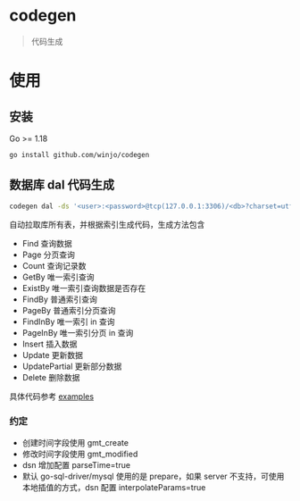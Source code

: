 # codegen
> 代码生成

# 使用
## 安装
Go >= 1.18

```bash
go install github.com/winjo/codegen
```

## 数据库 dal 代码生成
```bash
codegen dal -ds '<user>:<password>@tcp(127.0.0.1:3306)/<db>?charset=utf8mb4'
```

自动拉取库所有表，并根据索引生成代码，生成方法包含
- Find 查询数据
- Page 分页查询
- Count 查询记录数
- GetBy 唯一索引查询
- ExistBy 唯一索引查询数据是否存在
- FindBy 普通索引查询
- PageBy 普通索引分页查询
- FindInBy 唯一索引 in 查询
- PageInBy 唯一索引分页 in 查询
- Insert 插入数据
- Update 更新数据
- UpdatePartial 更新部分数据
- Delete 删除数据

具体代码参考 [examples](./examples/dal/dao)

### 约定
- 创建时间字段使用 gmt_create
- 修改时间字段使用 gmt_modified
- dsn 增加配置 parseTime=true
- 默认 go-sql-driver/mysql 使用的是 prepare，如果 server 不支持，可使用本地插值的方式，dsn 配置 interpolateParams=true
